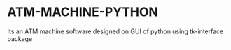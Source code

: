 # ATM-MACHINE-PYTHON
Its an ATM machine software designed on GUI of python using tk-interface package

